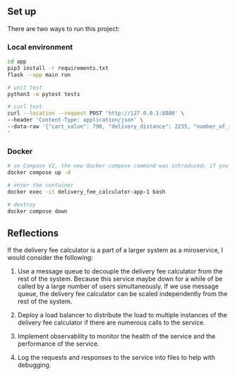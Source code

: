## Set up

There are two ways to run this project:

### Local environment
```bash
cd app
pip3 install -r requirements.txt
flask --app main run

# unit test
python3 -m pytest tests

# curl test
curl --location --request POST 'http://127.0.0.1:8080' \
--header 'Content-Type: application/json' \
--data-raw '{"cart_value": 790, "delivery_distance": 2235, "number_of_items": 4, "time": "2021-10-12T13:00:00Z"}
'
```

### Docker
```bash
# on Compose V2, the new docker compose command was introduced; if you are using an older version, use docker-compose instead
docker compose up -d

# enter the container
docker exec -it delivery_fee_calculator-app-1 bash

# destroy
docker compose down

```

## Reflections

If the delivery fee calculator is a part of a larger system as a miroservice, I would consider the following:

1. Use a message queue to decouple the delivery fee calculator from the rest of the system. Because this service maybe down for a while of be called by a large number of users simultaneously. If we use message queue, the delivery fee calculator can be scaled independently from the rest of the system. 

2. Deploy a load balancer to distribute the load to multiple instances of the delivery fee calculator if there are numerous calls to the service.

3. Implement observability to monitor the health of the service and the performance of the service.

4. Log the requests and responses to the service into files to help with debugging.